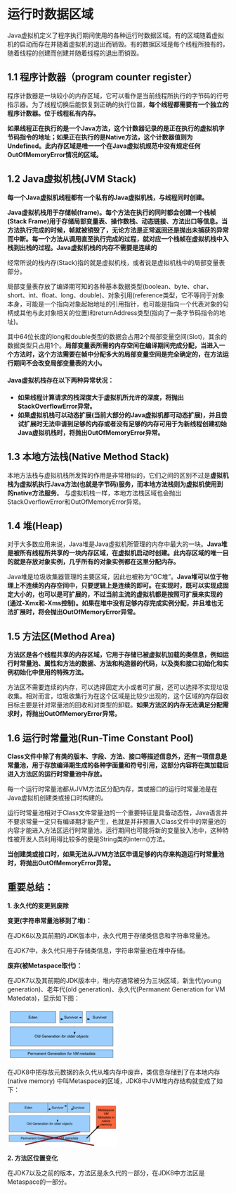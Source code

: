 # 运行时数据区域

Java虚拟机定义了程序执行期间使用的各种运行时数据区域。有的区域随着虚拟机的启动而存在并随着虚拟机的退出而销毁。有的数据区域是每个线程所独有的，随着线程的创建而创建并随着线程的退出而销毁。

## 1.1 程序计数器（program counter register）

程序计数器是一块较小的内存区域，它可以看作是当前线程所执行的字节码的行号指示器。为了线程切换后能恢复到正确的执行位置，**每个线程都需要有一个独立的程序计数器。位于线程私有内存。**

**如果线程正在执行的是一个Java方法，这个计数器记录的是正在执行的虚拟机字节码指令的地址；如果正在执行的是Native方法，这个计数器值则为Undefined。此内存区域是唯一一个在Java虚拟机规范中没有规定任何OutOfMemoryError情况的区域。**

## 1.2 Java虚拟机栈(JVM Stack)

**每一个Java虚拟机线程都有一个私有的Java虚拟机栈，与线程同时创建。**

**Java虚拟机栈用于存储帧(frame)。每个方法在执行的同时都会创建一个栈帧(Stack Frame)用于存储局部变量表、操作数栈、动态链接、方法出口等信息。当方法执行完成的时候，帧就被销毁了，无论方法是正常返回还是抛出未捕获的异常而中断。每一个方法从调用直至执行完成的过程，就对应一个栈帧在虚拟机栈中入栈到出栈的过程。Java虚拟机栈的内存不需要是连续的**

经常所说的栈内存(Stack)指的就是虚拟机栈，或者说是虚拟机栈中的局部变量表部分。

局部变量表存放了编译期可知的各种基本数据类型(boolean、byte、char、short、int、float、long、double)、对象引用(reference类型，它不等同于对象本身，可能是一个指向对象起始地址的引用指针，也可能是指向一个代表对象的句柄或其他与此对象相关的位置)和returnAddress类型(指向了一条字节码指令的地址)。

其中64位长度的long和double类型的数据会占用2个局部变量空间(Slot)，其余的数据类型只占用1个。**局部变量表所需的内存空间在编译期间完成分配，当进入一个方法时，这个方法需要在帧中分配多大的局部变量空间是完全确定的，在方法运行期间不会改变局部变量表的大小。**

#### Java虚拟机栈存在以下两种异常状况：

* **如果线程计算请求的栈深度大于虚拟机所允许的深度，将抛出StackOverflowError异常。**
* **如果虚拟机栈可以动态扩展(当前大部分的Java虚拟机都可动态扩展)，并且尝试扩展时无法申请到足够的内存或者没有足够的内存可用于为新线程创建初始Java虚拟机栈时，将抛出OutOfMemoryError异常。** 

## 1.3 本地方法栈(Native Method Stack)

本地方法栈与虚拟机栈所发挥的作用是非常相似的，它们之间的区别不过是**虚拟机栈为虚拟机执行Java方法(也就是字节码)服务，而本地方法栈则为虚拟机使用到的native方法服务**。
与虚拟机栈一样，本地方法栈区域也会抛出StackOverflowError和OutOfMemoryError异常。

## 1.4 堆(Heap)

对于大多数应用来说，Java堆是Java虚拟机所管理的内存中最大的一块。**Java堆是被所有线程所共享的一块内存区域，在虚拟机启动时创建。此内存区域的唯一目的就是存放对象实例，几乎所有的对象实例都在这里分配内存。**

Java堆是垃圾收集器管理的主要区域，因此也被称为“GC堆”。**Java堆可以位于物理上不连续的内存空间中，只要逻辑上是连续的即可。在实现时，既可以实现成固定大小的，也可以是可扩展的，不过当前主流的虚拟机都是按照可扩展来实现的(通过-Xmx和-Xms控制)。如果在堆中没有足够内存完成实例分配，并且堆也无法扩展时，将会抛出OutOfMemoryError异常。**

## 1.5 方法区(Method Area)

**方法区是各个线程共享的内存区域，它用于存储已被虚拟机加载的类信息，例如运行时常量池、属性和方法的数据、方法和构造器的代码，以及类和接口初始化和实例初始化中使用的特殊方法。**

方法区不需要连续的内存，可以选择固定大小或者可扩展，还可以选择不实现垃圾收集。相对而言，垃圾收集行为在这个区域是比较少出现的，这个区域的内存回收目标主要是针对常量池的回收和对类型的卸载。**如果方法区的内存无法满足分配需求时，将抛出OutOfMemoryError异常。**

## 1.6 运行时常量池(Run-Time Constant Pool)

**Class文件中除了有类的版本、字段、方法、接口等描述信息外，还有一项信息是常量池，用于存放编译期生成的各种字面量和符号引用，这部分内容将在类加载后进入方法区的运行时常量池中存放。**

每一个运行时常量池都从JVM方法区分配内存，类或接口的运行时常量池是在Java虚拟机创建类或接口时构建的。

运行时常量池相对于Class文件常量池的一个重要特征是具备动态性，Java语言并不要求常量一定只有编译期才能产生，也就是并非预置入Class文件中的常量池的内容才能进入方法区运行时常量池，运行期间也可能将新的变量放入池中，这种特性被开发人员利用得比较多的便是String类的intern()方法。

**当创建类或接口时，如果无法从JVM方法区申请足够的内存来构造运行时常量池时，将抛出OutOfMemoryError异常。**


## 重要总结：
**1. 永久代的变更到废除**

**变更(字符串常量池移到了堆)：**

在JDK6以及其前期的JDK版本中，永久代用于存储类信息和字符串常量池。

在JDK7中，永久代只用于存储类信息，字符串常量池在堆中存储。

**废弃(被Metaspace取代)：**

在JDK7以及其前期的JDK版本中，堆内存通常被分为三块区域，新生代(young 
generation)、老年代(old generation)、永久代(Permanent Generation for 
VM Matedata)，显示如下图：

<img src="https://github.com/maoyunfei/Java-Notebook/blob/master/JVM/images/heap_1.jpg?raw=true" width = "50%" height = "50%" align=center />

在JDK8中把存放元数据的永久代从堆内存中废弃，类信息存储到了在本地内存(native memory)
中叫Metaspace的区域，JDK8中JVM堆内存结构就变成了如下：

<img src="https://github.com/maoyunfei/Java-Notebook/blob/master/JVM/images/heap_2.jpg?raw=true" width = "50%" height = "50%" align=center />

**2. 方法区位置变化**

在JDK7以及之前的版本，方法区是永久代的一部分，在JDK8中方法区是Metaspace的一部分。

